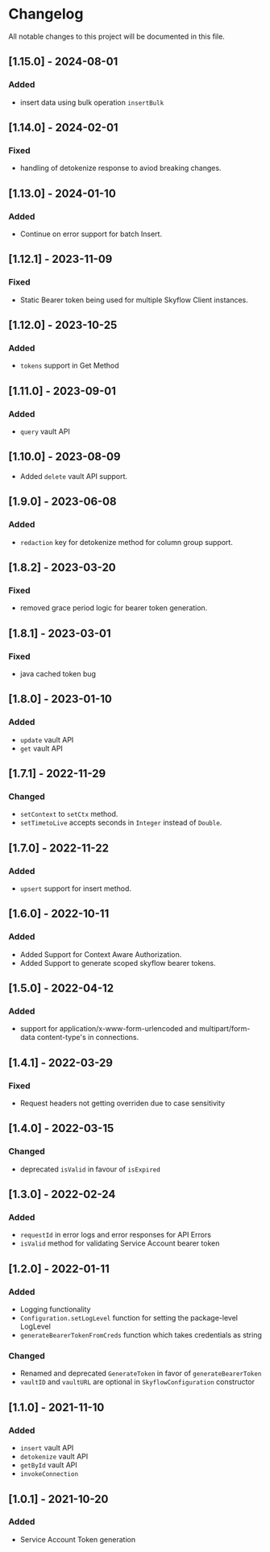 # Changelog
All notable changes to this project will be documented in this file.

## [1.15.0] - 2024-08-01
### Added
- insert data using bulk operation `insertBulk`

## [1.14.0] - 2024-02-01
### Fixed
- handling of detokenize response to aviod breaking changes.

## [1.13.0] - 2024-01-10
### Added
- Continue on error support for batch Insert.

## [1.12.1] - 2023-11-09
### Fixed
- Static Bearer token being used for multiple Skyflow Client instances.

## [1.12.0] - 2023-10-25
### Added
- `tokens` support in Get Method

## [1.11.0] - 2023-09-01
### Added
- `query` vault API

## [1.10.0] - 2023-08-09
- Added `delete` vault API support. 
## [1.9.0] - 2023-06-08
### Added
- `redaction` key for detokenize method for column group support.

## [1.8.2] - 2023-03-20
### Fixed
- removed grace period logic for bearer token generation.

## [1.8.1] - 2023-03-01
### Fixed
- java cached token bug

## [1.8.0] - 2023-01-10
### Added
- `update` vault API
- `get` vault API

## [1.7.1] - 2022-11-29
### Changed
- `setContext` to `setCtx` method.
- `setTimetoLive` accepts seconds in `Integer` instead of `Double`.

## [1.7.0] - 2022-11-22
### Added
- `upsert` support for insert method.

## [1.6.0] - 2022-10-11

### Added
- Added Support for Context Aware Authorization.
- Added Support to generate scoped skyflow bearer tokens.
## [1.5.0] - 2022-04-12

### Added
- support for application/x-www-form-urlencoded and multipart/form-data content-type's in connections.

## [1.4.1] - 2022-03-29

### Fixed 
- Request headers not getting overriden due to case sensitivity

## [1.4.0] - 2022-03-15

### Changed

- deprecated `isValid` in favour of `isExpired`

## [1.3.0] - 2022-02-24

### Added

- `requestId` in error logs and error responses for API Errors
- `isValid` method for validating Service Account bearer token

## [1.2.0] - 2022-01-11

### Added
- Logging functionality
- `Configuration.setLogLevel` function for setting the package-level LogLevel
- `generateBearerTokenFromCreds` function which takes credentials as string

### Changed
- Renamed and deprecated `GenerateToken` in favor of `generateBearerToken`
- `vaultID` and `vaultURL` are optional in `SkyflowConfiguration` constructor

## [1.1.0] - 2021-11-10
### Added
- `insert` vault API
- `detokenize` vault API
- `getById` vault API
- `invokeConnection` 
## [1.0.1] - 2021-10-20
### Added 
-  Service Account Token generation